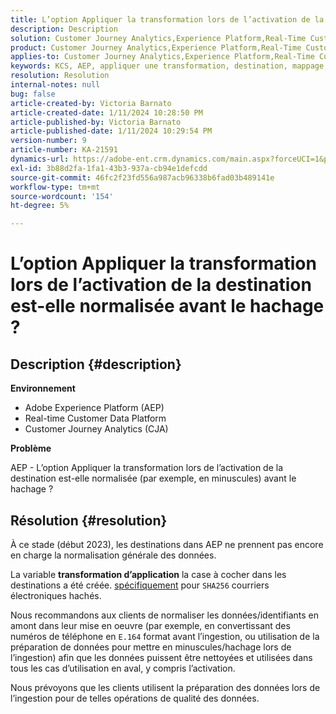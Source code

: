 ```yaml
---
title: L’option Appliquer la transformation lors de l’activation de la destination est-elle normalisée avant le hachage ?
description: Description
solution: Customer Journey Analytics,Experience Platform,Real-Time Customer Data Platform
product: Customer Journey Analytics,Experience Platform,Real-Time Customer Data Platform
applies-to: Customer Journey Analytics,Experience Platform,Real-Time Customer Data Platform
keywords: KCS, AEP, appliquer une transformation, destination, mappage, activation, RT-CDP, Customer Journey Analytics, normaliser, Adobe Experience Platform
resolution: Resolution
internal-notes: null
bug: false
article-created-by: Victoria Barnato
article-created-date: 1/11/2024 10:28:50 PM
article-published-by: Victoria Barnato
article-published-date: 1/11/2024 10:29:54 PM
version-number: 9
article-number: KA-21591
dynamics-url: https://adobe-ent.crm.dynamics.com/main.aspx?forceUCI=1&pagetype=entityrecord&etn=knowledgearticle&id=642f12ca-d0b0-ee11-a569-6045bd006704
exl-id: 3b88d2fa-1fa1-43b3-937a-cb94e1defcdd
source-git-commit: 46fc2f23fd556a987acb96338b6fad03b489141e
workflow-type: tm+mt
source-wordcount: '154'
ht-degree: 5%

---
```


# L’option Appliquer la transformation lors de l’activation de la destination est-elle normalisée avant le hachage ?

## Description {#description}


<b>Environnement</b>

- Adobe Experience Platform (AEP)
- Real-time Customer Data Platform
- Customer Journey Analytics (CJA)




<b>Problème</b>


AEP - L’option Appliquer la transformation lors de l’activation de la destination est-elle normalisée (par exemple, en minuscules) avant le hachage ?


## Résolution {#resolution}


À ce stade (début 2023), les destinations dans AEP ne prennent pas encore en charge la normalisation générale des données.


La variable <b>transformation d’application</b> la case à cocher dans les destinations a été créée. <u>spécifiquement</u> pour `SHA256` courriers électroniques hachés.


Nous recommandons aux clients de normaliser les données/identifiants en amont dans leur mise en oeuvre (par exemple, en convertissant des numéros de téléphone en `E.164` format avant l’ingestion, ou utilisation de la préparation de données pour mettre en minuscules/hachage lors de l’ingestion) afin que les données puissent être nettoyées et utilisées dans tous les cas d’utilisation en aval, y compris l’activation.

Nous prévoyons que les clients utilisent la préparation des données lors de l’ingestion pour de telles opérations de qualité des données.
